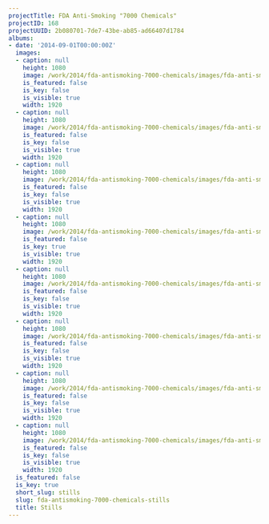 ```yaml
---
projectTitle: FDA Anti-Smoking "7000 Chemicals"
projectID: 168
projectUUID: 2b080701-7de7-43be-ab85-ad66407d1784
albums:
- date: '2014-09-01T00:00:00Z'
  images:
  - caption: null
    height: 1080
    image: /work/2014/fda-antismoking-7000-chemicals/images/fda-anti-smoking-7000-chemicals-01.jpg
    is_featured: false
    is_key: false
    is_visible: true
    width: 1920
  - caption: null
    height: 1080
    image: /work/2014/fda-antismoking-7000-chemicals/images/fda-anti-smoking-7000-chemicals-02.jpg
    is_featured: false
    is_key: false
    is_visible: true
    width: 1920
  - caption: null
    height: 1080
    image: /work/2014/fda-antismoking-7000-chemicals/images/fda-anti-smoking-7000-chemicals-03.jpg
    is_featured: false
    is_key: false
    is_visible: true
    width: 1920
  - caption: null
    height: 1080
    image: /work/2014/fda-antismoking-7000-chemicals/images/fda-anti-smoking-7000-chemicals-04.jpg
    is_featured: false
    is_key: true
    is_visible: true
    width: 1920
  - caption: null
    height: 1080
    image: /work/2014/fda-antismoking-7000-chemicals/images/fda-anti-smoking-7000-chemicals-05.jpg
    is_featured: false
    is_key: false
    is_visible: true
    width: 1920
  - caption: null
    height: 1080
    image: /work/2014/fda-antismoking-7000-chemicals/images/fda-anti-smoking-7000-chemicals-06.jpg
    is_featured: false
    is_key: false
    is_visible: true
    width: 1920
  - caption: null
    height: 1080
    image: /work/2014/fda-antismoking-7000-chemicals/images/fda-anti-smoking-7000-chemicals-07.jpg
    is_featured: false
    is_key: false
    is_visible: true
    width: 1920
  - caption: null
    height: 1080
    image: /work/2014/fda-antismoking-7000-chemicals/images/fda-anti-smoking-7000-chemicals-08.jpg
    is_featured: false
    is_key: false
    is_visible: true
    width: 1920
  is_featured: false
  is_key: true
  short_slug: stills
  slug: fda-antismoking-7000-chemicals-stills
  title: Stills
---
```

